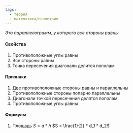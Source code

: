 ```yaml
---
tags:
  - теория
  - математика/геометрия
---
```

*Это параллелограмм, у которого все стороны равны*
#### Свойства
1. Противоположные углы равны
2. Все стороны равны
3. Точка пересечения диагонали делится пополам

#### Признаки
1. Две противоположные стороны равны и параллельны
2. Противоположные стороны попарно параллельны
3. Диагонали точкой пересечения делятся пополам
4. Противоположные углы равны

#### Формулы
1. Площадь
	$S = a * h$
	$S = \frac{1}{2} * d_1 * d_2$